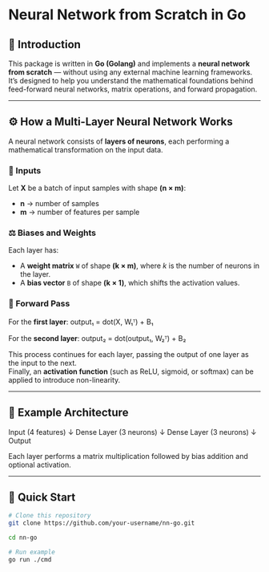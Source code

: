 # Neural Network from Scratch in Go

## 🧠 Introduction

This package is written in **Go (Golang)** and implements a **neural network from scratch** — without using any external machine learning frameworks.  
It’s designed to help you understand the mathematical foundations behind feed-forward neural networks, matrix operations, and forward propagation.

---

## ⚙️ How a Multi-Layer Neural Network Works

A neural network consists of **layers of neurons**, each performing a mathematical transformation on the input data.

### 🔢 Inputs

Let **X** be a batch of input samples with shape **(n × m)**:

- **n** → number of samples
- **m** → number of features per sample

### ⚖️ Biases and Weights

Each layer has:

- A **weight matrix** `W` of shape **(k × m)**, where _k_ is the number of neurons in the layer.
- A **bias vector** `B` of shape **(k × 1)**, which shifts the activation values.

### 🔁 Forward Pass

For the **first layer**:
output₁ = dot(X, W₁ᵀ) + B₁

For the **second layer**:
output₂ = dot(output₁, W₂ᵀ) + B₂

This process continues for each layer, passing the output of one layer as the input to the next.  
Finally, an **activation function** (such as ReLU, sigmoid, or softmax) can be applied to introduce non-linearity.

---

## 🧩 Example Architecture

Input (4 features)
↓
Dense Layer (3 neurons)
↓
Dense Layer (3 neurons)
↓
Output

Each layer performs a matrix multiplication followed by bias addition and optional activation.

---

## 🚀 Quick Start

```bash
# Clone this repository
git clone https://github.com/your-username/nn-go.git

cd nn-go

# Run example
go run ./cmd


```

